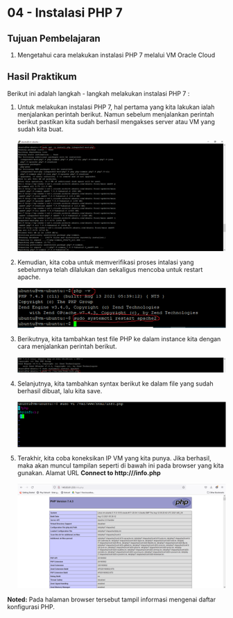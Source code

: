 # 04 - Instalasi PHP 7

## Tujuan Pembelajaran

1. Mengetahui cara melakukan instalasi PHP 7 melalui VM Oracle Cloud

## Hasil Praktikum

Berikut ini adalah langkah - langkah melakukan instalasi PHP 7 :
1. Untuk melakukan instalasi PHP 7, hal pertama yang kita lakukan ialah menjalankan perintah berikut. Namun sebelum menjalankan perintah berikut pastikan kita sudah berhasil mengakses server atau VM yang sudah kita buat.  <br><br>
![Screenshot Langkah-1](img/langkah1.png)

2. Kemudian, kita coba untuk memverifikasi proses intalasi yang sebelumnya telah dilalukan dan sekaligus mencoba untuk restart apache.  <br><br>
![Screenshot Langkah-2](img/langkah2.png)

3. Berikutnya, kita tambahkan test file PHP ke dalam instance kita dengan cara menjalankan perintah berikut. <br><br>
![Screenshot Langkah-3](img/langkah3.png)

4. Selanjutnya, kita tambahkan syntax berikut ke dalam file yang sudah berhasil dibuat, lalu kita save. <br><br>
![Screenshot Langkah-4](img/langkah4.png)

5. Terakhir, kita coba koneksikan IP VM yang kita punya. Jika berhasil, maka akan muncul tampilan seperti di bawah ini pada browser yang kita gunakan. Alamat URL <b>Connect to http://<your-public-ip-address>/info.php</b><br><br>
![Screenshot Langkah-5](img/langkah5.png)

<b>Noted:</b>
Pada halaman browser tersebut tampil informasi mengenai daftar konfigurasi PHP.